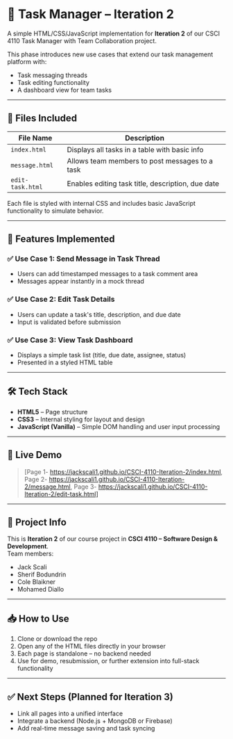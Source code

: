 # 🧩 Task Manager – Iteration 2

A simple HTML/CSS/JavaScript implementation for **Iteration 2** of our CSCI 4110 Task Manager with Team Collaboration project.

This phase introduces new use cases that extend our task management platform with:
- Task messaging threads
- Task editing functionality
- A dashboard view for team tasks

---

## 📂 Files Included

| File Name       | Description                                       |
|------------------|---------------------------------------------------|
| `index.html` | Displays all tasks in a table with basic info     |
| `message.html`   | Allows team members to post messages to a task    |
| `edit-task.html` | Enables editing task title, description, due date |

Each file is styled with internal CSS and includes basic JavaScript functionality to simulate behavior.

---

## 🚀 Features Implemented

### ✅ Use Case 1: Send Message in Task Thread
- Users can add timestamped messages to a task comment area
- Messages appear instantly in a mock thread

### ✅ Use Case 2: Edit Task Details
- Users can update a task's title, description, and due date
- Input is validated before submission

### ✅ Use Case 3: View Task Dashboard
- Displays a simple task list (title, due date, assignee, status)
- Presented in a styled HTML table

---

## 🛠️ Tech Stack

- **HTML5** – Page structure
- **CSS3** – Internal styling for layout and design
- **JavaScript (Vanilla)** – Simple DOM handling and user input processing

---

## 🔗 Live Demo

> [Page 1- https://jackscali1.github.io/CSCI-4110-Iteration-2/index.html,
> Page 2- https://jackscali1.github.io/CSCI-4110-Iteration-2/message.html,
> Page 3- https://jackscali1.github.io/CSCI-4110-Iteration-2/edit-task.html]

---

## 📄 Project Info

This is **Iteration 2** of our course project in **CSCI 4110 – Software Design & Development**.  
Team members:  
- Jack Scali  
- Sherif Bodundrin  
- Cole Blaikner  
- Mohamed Diallo

---

## 📥 How to Use

1. Clone or download the repo  
2. Open any of the HTML files directly in your browser  
3. Each page is standalone – no backend needed  
4. Use for demo, resubmission, or further extension into full-stack functionality

---

## ✅ Next Steps (Planned for Iteration 3)

- Link all pages into a unified interface  
- Integrate a backend (Node.js + MongoDB or Firebase)  
- Add real-time message saving and task syncing  
